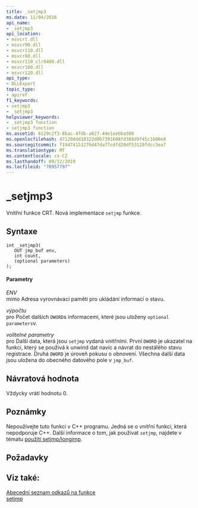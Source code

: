 ```yaml
---
title: _setjmp3
ms.date: 11/04/2016
api_name:
- _setjmp3
api_location:
- msvcrt.dll
- msvcr90.dll
- msvcr110.dll
- msvcr80.dll
- msvcr110_clr0400.dll
- msvcr100.dll
- msvcr120.dll
api_type:
- DLLExport
topic_type:
- apiref
f1_keywords:
- setjmp3
- _setjmp3
helpviewer_keywords:
- _setjmp3 function
- setjmp3 function
ms.assetid: 6129c2f3-8bac-4fdb-a827-44e1eebba500
ms.openlocfilehash: d7120ddd10322d0b7391608fd388d9f45c1600e8
ms.sourcegitcommit: f19474151276d47da77cdfd20df53128fdcc3ea7
ms.translationtype: MT
ms.contentlocale: cs-CZ
ms.lasthandoff: 09/12/2019
ms.locfileid: "70957797"
---
```

# <a name="_setjmp3"></a>_setjmp3

Vnitřní funkce CRT. Nová implementace `setjmp` funkce.

## <a name="syntax"></a>Syntaxe

```
int _setjmp3(
   OUT jmp_buf env,
   int count,
   (optional parameters)
);
```

#### <a name="parameters"></a>Parametry

*ENV*<br/>
mimo Adresa vyrovnávací paměti pro ukládání informací o stavu.

*výpočtu*<br/>
pro Počet dalších `DWORD`s informacemi, které jsou uloženy `optional parameters`v.

*volitelné parametry*<br/>
pro Další data, která jsou `setjmp` vydaná vnitřními. První `DWORD` je ukazatel na funkci, který se používá k unwind dat navíc a návrat do nestálého stavu registrace. Druhá `DWORD` je úroveň pokusu o obnovení. Všechna další data jsou uložena do obecného datového pole v `jmp_buf`.

## <a name="return-value"></a>Návratová hodnota

Vždycky vrátí hodnotu 0.

## <a name="remarks"></a>Poznámky

Nepoužívejte tuto funkci v C++ programu. Jedná se o vnitřní funkci, která nepodporuje C++. Další informace o tom, jak používat `setjmp`, najdete v tématu [použití setjmp/longjmp](../cpp/using-setjmp-longjmp.md).

## <a name="requirements"></a>Požadavky

## <a name="see-also"></a>Viz také:

[Abecední seznam odkazů na funkce](../c-runtime-library/reference/crt-alphabetical-function-reference.md)<br/>
[setjmp](../c-runtime-library/reference/setjmp.md)
